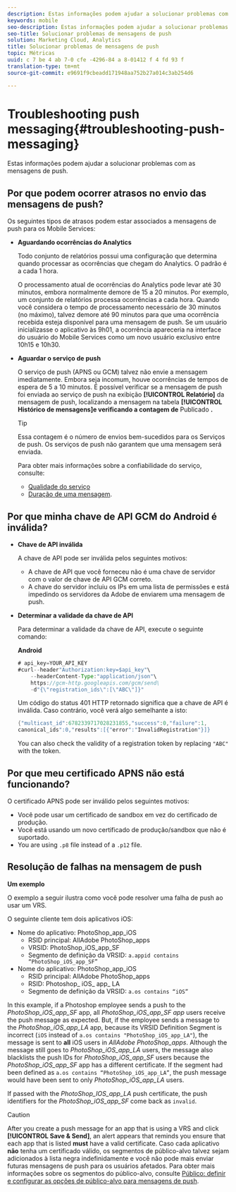 ```yaml
---
description: Estas informações podem ajudar a solucionar problemas com as mensagens de push.
keywords: mobile
seo-description: Estas informações podem ajudar a solucionar problemas com as mensagens de push.
seo-title: Solucionar problemas de mensagens de push
solution: Marketing Cloud, Analytics
title: Solucionar problemas de mensagens de push
topic: Métricas
uuid: c 7 be 4 ab 7-0 cfe -4296-84 a 8-01412 f 4 fd 93 f
translation-type: tm+mt
source-git-commit: e9691f9cbeadd171948aa752b27a014c3ab254d6

---
```



# Troubleshooting push messaging{#troubleshooting-push-messaging}

Estas informações podem ajudar a solucionar problemas com as mensagens de push.

## Por que podem ocorrer atrasos no envio das mensagens de push?

Os seguintes tipos de atrasos podem estar associados a mensagens de push para os Mobile Services:

* **Aguardando ocorrências do Analytics**

   Todo conjunto de relatórios possui uma configuração que determina quando processar as ocorrências que chegam do Analytics. O padrão é a cada 1 hora.

   O processamento atual de ocorrências do Analytics pode levar até 30 minutos, embora normalmente demore de 15 a 20 minutos. Por exemplo, um conjunto de relatórios processa ocorrências a cada hora. Quando você considera o tempo de processamento necessário de 30 minutos (no máximo), talvez demore até 90 minutos para que uma ocorrência recebida esteja disponível para uma mensagem de push. Se um usuário inicializasse o aplicativo às 9h01, a ocorrência apareceria na interface do usuário do Mobile Services como um novo usuário exclusivo entre 10h15 e 10h30.

* **Aguardar o serviço de push**

   O serviço de push (APNS ou GCM) talvez não envie a mensagem imediatamente. Embora seja incomum, houve ocorrências de tempos de espera de 5 a 10 minutos. É possível verificar se a mensagem de push foi enviada ao serviço de push na exibição **[!UICONTROL Relatório]** da mensagem de push, localizando a mensagem na tabela **[!UICONTROL Histórico de mensagens]e verificando a contagem de** Publicado **.**

   >[!TIP]
   >
   >Essa contagem é o número de envios bem-sucedidos para os Serviços de push. Os serviços de push não garantem que uma mensagem será enviada.

   Para obter mais informações sobre a confiabilidade do serviço, consulte:

   * [Qualidade do serviço](https://developer.apple.com/library/content/documentation/NetworkingInternet/Conceptual/RemoteNotificationsPG/APNSOverview.html#//apple_ref/doc/uid/TP40008194-CH8-SW5l)
   * [Duração de uma mensagem](https://developers.google.com/cloud-messaging/concept-options#lifetime).

## Por que minha chave de API GCM do Android é inválida?

* **Chave de API inválida**

   A chave de API pode ser inválida pelos seguintes motivos:

   * A chave de API que você forneceu não é uma chave de servidor com o valor de chave de API GCM correto.
   * A chave do servidor incluiu os IPs em uma lista de permissões e está impedindo os servidores da Adobe de enviarem uma mensagem de push.

* **Determinar a validade da chave de API**

   Para determinar a validade da chave de API, execute o seguinte comando:

   **Android**

   ```java
   # api_key=YOUR_API_KEY
   #curl--header"Authorization:key=$api_key"\
       --headerContent-Type:"application/json"\ 
       https://gcm-http.googleapis.com/gcm/send\
       -d"{\"registration_ids\":[\"ABC\"]}"
   ```

   Um código do status 401 HTTP retornado significa que a chave de API é inválida. Caso contrário, você verá algo semelhante a isto:

   ```java
   {"multicast_id":6782339717028231855,"success":0,"failure":1,
   canonical_ids":0,"results":[{"error":"InvalidRegistration"}]}
   ```

   You can also check the validity of a registration token by replacing `"ABC"` with the token.

## Por que meu certificado APNS não está funcionando?

O certificado APNS pode ser inválido pelos seguintes motivos:

* Você pode usar um certificado de sandbox em vez do certificado de produção.
* Você está usando um novo certificado de produção/sandbox que não é suportado.
* You are using `.p8` file instead of a `.p12` file.

## Resolução de falhas na mensagem de push

**Um exemplo**

O exemplo a seguir ilustra como você pode resolver uma falha de push ao usar um VRS.

O seguinte cliente tem dois aplicativos iOS:

* Nome do aplicativo: PhotoShop_app_iOS
   * RSID principal: AllAdobe PhotoShop_apps
   * VRSID: PhotoShop_iOS_app_SF
   * Segmento de definição da VRSID: `a.appid contains “PhotoShop_iOS_app_SF”`
* Nome do aplicativo: PhotoShop_app_iOS
   * RSID principal: AllAdobe PhotoShop_apps
   * RSID: Photoshop_ iOS_ app_ LA
   * Segmento de definição da VRSID: `a.os contains “iOS”`

In this example, if a Photoshop employee sends a push to the *PhotoShop_iOS_app_SF* app, all *PhotoShop_iOS_app_SF app* users receive the push message as expected. But, if the employee sends a message to the *PhotoShop_iOS_app_LA* app, because its VRSID Definition Segment is incorrect (`iOS` instead of `a.os contains "PhotoShop_iOS_app_LA"`), the message is sent to **all** iOS users in *AllAdobe PhotoShop_apps*. Although the message still goes to *PhotoShop_iOS_app_LA* users, the message also blacklists the push IDs for *PhotoShop_iOS_app_SF* users because the *PhotoShop_iOS_app_SF* app has a different certificate. If the segment had been defined as `a.os contains “PhotoShop_iOS_app_LA”`, the push message would have been sent to only *PhotoShop_iOS_app_LA* users.

If passed with the *PhotoShop_IOS_app_LA* push certificate, the push identifiers for the *PhotoShop_iOS_app_SF* come back as `invalid`.

>[!CAUTION]
>
>After you create a push message for an app that is using a VRS and click **[!UICONTROL Save &amp; Send]**, an alert appears that reminds you ensure that each app that is listed **must** have a valid certificate. Caso cada aplicativo **não** tenha um certificado válido, os segmentos de público-alvo talvez sejam adicionados à lista negra indefinidamente e você não pode mais enviar futuras mensagens de push para os usuários afetados. Para obter mais informações sobre os segmentos do público-alvo, consulte [Público: definir e configurar as opções de público-alvo para mensagens de push](/help/using/in-app-messaging/t-create-push-message/c-audience-push-message.md).
